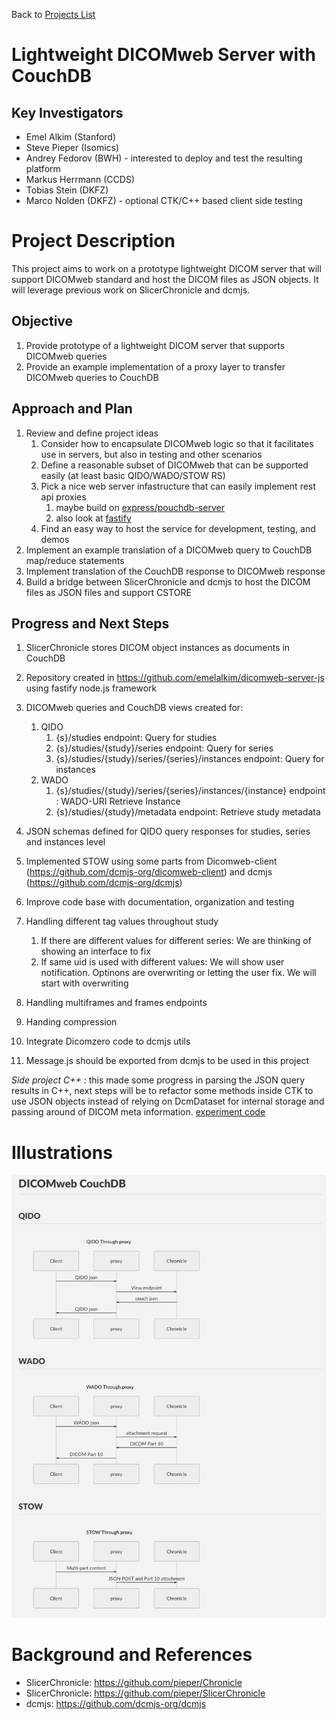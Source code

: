 Back to [Projects List](../../README.md#ProjectsList)

# Lightweight DICOMweb Server with CouchDB 

## Key Investigators

- Emel Alkim (Stanford)
- Steve Pieper (Isomics)
- Andrey Fedorov (BWH) - interested to deploy and test the resulting platform
- Markus Herrmann (CCDS)
- Tobias Stein (DKFZ)
- Marco Nolden (DKFZ) - optional CTK/C++ based client side testing 

# Project Description

This project aims to work on a prototype lightweight DICOM server that will support DICOMweb standard and host the DICOM files as JSON objects. It will leverage previous work on SlicerChronicle and dcmjs. 

## Objective

<!-- Describe here WHAT you would like to achieve (what you will have as end result). -->

1. Provide prototype of a lightweight DICOM server that supports DICOMweb queries
2. Provide an example implementation of a proxy layer to transfer DICOMweb queries to CouchDB

## Approach and Plan

<!-- Describe here HOW you would like to achieve the objectives stated above. -->

1. Review and define project ideas
    1. Consider how to encapsulate DICOMweb logic so that it facilitates use in servers, but also in testing and other scenarios
    1. Define a reasonable subset of DICOMweb that can be supported easily (at least basic QIDO/WADO/STOW RS)
    1. Pick a nice web server infastructure that can easily implement rest api proxies 
        1. maybe build on [express/pouchdb-server](https://github.com/pouchdb/pouchdb-server)
        1. also look at [fastify](https://www.fastify.io/)
    1. Find an easy way to host the service for development, testing, and demos
1. Implement an example translation of a DICOMweb query to CouchDB map/reduce statements
1. Implement translation of the CouchDB response to DICOMweb response
1. Build a bridge between SlicerChronicle and dcmjs to host the DICOM files as JSON files and support CSTORE

## Progress and Next Steps

<!-- Update this section as you make progress, describing of what you have ACTUALLY DONE. If there are specific steps that you could not complete then you can describe them here, too. -->

1. SlicerChronicle stores DICOM object instances as documents in CouchDB
1. Repository created in https://github.com/emelalkim/dicomweb-server-js using fastify node.js framework
1. DICOMweb queries and CouchDB views created for:
    1. QIDO
        1. {s}/studies endpoint: Query for studies
        1. {s}/studies/{study}/series endpoint: Query for series
        1. {s}/studies/{study}/series/{series}/instances endpoint: Query for instances
    1. WADO
        1. {s}/studies/{study}/series/{series}/instances/{instance} endpoint : WADO-URI Retrieve Instance 
        1. {s}/studies/{study}/metadata endpoint: Retrieve study metadata
 
1. JSON schemas defined for QIDO query responses for studies, series and instances level
1. Implemented STOW using some parts from Dicomweb-client (https://github.com/dcmjs-org/dicomweb-client) and dcmjs (https://github.com/dcmjs-org/dcmjs)


1. Improve code base with documentation, organization and testing
1. Handling different tag values throughout study
    1. If there are different values for different series: We are thinking of showing an interface to fix
    1. If same uid is used with different values: We will show user notification. Optinons are overwriting or letting the user fix. We will start with overwriting

1. Handling multiframes and frames endpoints
1. Handing compression
1. Integrate Dicomzero code to dcmjs utils
1. Message.js should be exported from dcmjs to be used in this project

*Side project C++* : this made some progress in parsing the JSON query results in C++, next steps will be to refactor some methods inside CTK to use JSON objects instead of relying on DcmDataset for internal storage and passing around of DICOM meta information. [experiment code](https://github.com/nolden/CTK/tree/wip-dicomweb)


# Illustrations

<!-- Add pictures and links to videos that demonstrate what has been accomplished.
![Description of picture](Example2.jpg)
![Some more images](Example2.jpg)
-->
![Example sequence diagrams](DICOMweb%2BChronicle.png)

# Background and References

<!-- If you developed any software, include link to the source code repository. If possible, also add links to sample data, and to any relevant publications. -->
- SlicerChronicle: https://github.com/pieper/Chronicle
- SlicerChronicle: https://github.com/pieper/SlicerChronicle
- dcmjs: https://github.com/dcmjs-org/dcmjs
